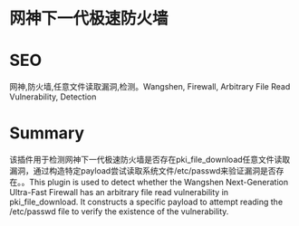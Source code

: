# 网神下一代极速防火墙
# SEO
网神,防火墙,任意文件读取漏洞,检测。Wangshen, Firewall, Arbitrary File Read Vulnerability, Detection
# Summary
该插件用于检测网神下一代极速防火墙是否存在pki_file_download任意文件读取漏洞，通过构造特定payload尝试读取系统文件/etc/passwd来验证漏洞是否存在。。This plugin is used to detect whether the Wangshen Next-Generation Ultra-Fast Firewall has an arbitrary file read vulnerability in pki_file_download. It constructs a specific payload to attempt reading the /etc/passwd file to verify the existence of the vulnerability.

